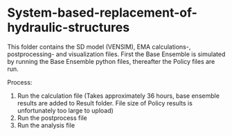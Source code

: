 # System-based-replacement-of-hydraulic-structures

This folder contains the SD model (VENSIM), EMA calculations-, postprocessing- and visualization files.
First the Base Ensemble is simulated by running the Base Ensemble python files, thereafter the Policy files are run.

Process:
1. Run the calculation file (Takes approximately 36 hours, base ensemble results are added to Result folder. File size of Policy results is unfortunately too large to upload)
2. Run the postprocess file
3. Run the analysis file
